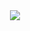 <div align = "center">
    <a href = "https://hub.docker.com/repository/docker/zerohertzkr/airflow-stock-time/general">
        <img src="https://img.shields.io/docker/v/zerohertzkr/airflow-stock-time?style=for-the-badge&logo=Docker&label=zerohertzkr/airflow-stock-time&labelColor=800a0a"/>
    </a>
</div>

